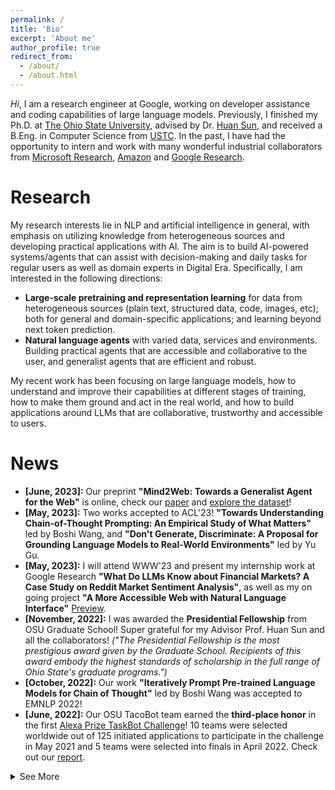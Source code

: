 ```yaml
---
permalink: /
title: 'Bio'
excerpt: 'About me'
author_profile: true
redirect_from:
  - /about/
  - /about.html
---
```


_Hi_, I am a research engineer at Google, working on developer assistance and coding capabilities of large language models. Previously, I finished my Ph.D. at [The Ohio State University](https://www.osu.edu/), advised by Dr. [Huan Sun](http://web.cse.ohio-state.edu/~sun.397/), and received a B.Eng. in Computer Science from [USTC](https://www.ustc.edu). In the past, I have had the opportunity to intern and work with many wonderful industrial collaborators from [Microsoft Research](https://www.microsoft.com/en-us/research/group/natural-language-processing/people/), [Amazon](https://www.amazon.science/) and [Google Research](https://research.google/).

# Research

My research interests lie in NLP and artificial intelligence in general, with emphasis on utilizing knowledge from heterogeneous sources and developing practical applications with AI. The aim is to build AI-powered systems/agents that can assist with decision-making and daily tasks for regular users as well as domain experts in Digital Era. Specifically, I am interested in the following directions:

- **Large-scale pretraining and representation learning** for data from heterogeneous sources (plain text, structured data, code, images, etc); both for general and domain-specific applications; and learning beyond next token prediction.
- **Natural language agents** with varied data, services and environments. Building practical agents that are accessible and collaborative to the user, and generalist agents that are efficient and robust.

My recent work has been focusing on large language models, how to understand and improve their capabilities at different stages of training, how to make them ground and act in the real world, and how to build applications around LLMs that are collaborative, trustworthy and accessible to users. 

# News
- **[June, 2023]:** Our preprint **"Mind2Web: Towards a Generalist Agent for the Web"** is online, check our [paper](https://arxiv.org/abs/2306.06070) and [explore the dataset](https://osu-nlp-group.github.io/Mind2Web/)!
- **[May, 2023]:** Two works accepted to ACL'23! **"Towards Understanding Chain-of-Thought Prompting: An Empirical Study of What Matters"** led by Boshi Wang, and **"Don't Generate, Discriminate: A Proposal for Grounding Language Models to Real-World Environments"** led by Yu Gu.
- **[May, 2023]:** I will attend WWW'23 and present my internship work at Google Research **"What Do LLMs Know about Financial Markets? A Case Study on Reddit Market Sentiment Analysis"**, as well as my on going project **"A More Accessible Web with Natural Language Interface"** [Preview](https://osu-nlp-group.github.io/Mind2Web/).
- **[November, 2022]:** I was awarded the **Presidential Fellowship** from OSU Graduate School! Super grateful for my Advisor Prof. Huan Sun and all the collaborators! _("The Presidential Fellowship is the most prestigious award given by the Graduate School. Recipients of this award embody the highest standards of scholarship in the full range of Ohio State's graduate programs.")_
- **[October, 2022]:** Our work **"Iteratively Prompt Pre-trained Language Models for Chain of Thought"** led by Boshi Wang was accepted to EMNLP 2022!
- **[June, 2022]:** Our OSU TacoBot team earned the **third-place honor** in the first [Alexa Prize TaskBot Challenge](https://www.amazon.science/alexa-prize/three-top-performers-emerge-in-inaugural-alexa-prize-taskbot-challenge)! 10 teams were selected worldwide out of 125 initiated applications to participate in the challenge in May 2021 and 5 teams were selected into finals in April 2022. Check out our [report](https://arxiv.org/abs/2207.05223).
<details>
  <summary>See More</summary>
  <ul>
    <li><b>[May, 2022]:</b> I will join Google Research NYC this summer as a research intern, working on financial social media analysis.</li>
    <li><b>[Januray, 2022]:</b> Our VLDB'21 paper <b>"TURL: Table Understanding through Representation Learning"</b> was selected for 2022 ACM SIGMOD Research Highlight Award! Check the <a href="https://arxiv.org/abs/2006.14806">paper</a>, <a href="https://sigmodrecord.org/2022/05/02/technical-perspective-of-turl-table-understanding-through-representation-learning/">technical perspective</a>, and <a href="https://www.cse.ohio-state.edu/news/2022/06/2022-sigmod-research-highlight-award-and-2021-bibm-best-paper-award">report</a> on OSU CSE News.</li>
    <li><b>[August, 2021]:</b> Our work <b>"ReasonBert: Pre-trained to Reason with Distant Supervision"</b> was accepted to EMNLP 2021! Find the <a href="https://openreview.net/pdf?id=cGB7CMFtrSx">paper</a> and try the <a href="https://huggingface.co/osunlp/ReasonBERT-RoBERTa-base">pre-trained model</a>.</li>
    <li><b>[August, 2021]:</b> I will join the <a href="https://cse.osu.edu/news/2021/06/osu-team-selected-participate-first-alexa-prize-taskbot-challenge">OSU Tacobot Team</a> for the <a href="https://www.amazon.science/academic-engagements/ten-university-teams-selected-to-participate-in-alexa-prize-taskbot-challenge">Alexa Prize TaskBot Challenge</a>.</li>
      <li><b>[May, 2021]:</b> I will Join the Amazon Product Graph Team this summer as Applied Scientist Intern, working on information extraction from structured web pages.</li>
      <li><b>[March, 2021]:</b>Our work on <b>“Structure-Grounded Pretraining for Text-to-SQL”</b> was accepted to NAACL 2021!</li>
      <li><b>[October, 2020]:</b>Our work on <b>“Table Understanding through Representation Learning”</b> was accepted to VLDB 2021!</li>
      <li><b>[May, 2020]:</b> I will Join Microsot Research this summer as Research Intern, working on text2SQL.</li>
      <li><b>[August, 2019]:</b> Our work on <b>“Relation Extraction with 2-hop Distant Supervision”</b> was accepted to EMNLP!</li>
    </ul>
</details>
